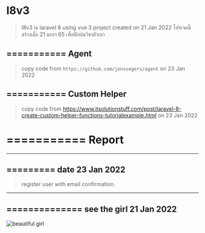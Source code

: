 # l8v3
> l8v3 is laravel 8 using vue 3 project created on 21 Jan 2022
> โปรเจคนี้สร้างเมื่อ 21 มกรา 65 เพื่อฝึกฝนวิชาตัวเบา


## =========== Agent 
> copy code from `https://github.com/jenssegers/agent`
> on 23 Jan 2022


## =========== Custom Helper 

> copy code from 
> https://www.itsolutionstuff.com/post/laravel-8-create-custom-helper-functions-tutorialexample.html
> on 23 Jan 2022




# =========== Report 

---
## ========= date 23 Jan 2022 
> register user with email confirmation.

---



[sexy_1]:http://1.bp.blogspot.com/_9DRIQ9xf9U4/TKZdUmZ2eaI/AAAAAAAABE0/PC_GRAPj0p4/s1600/sexy-girls-free-wallpapers002-sexy-girls.jpg 




## ============== see the girl 21 Jan 2022

![beautiful girl][sexy_1]
